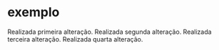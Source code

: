 # exemplo
Realizada primeira alteração.
Realizada segunda alteração.
Realizada terceira alteração.
Realizada quarta alteração.

